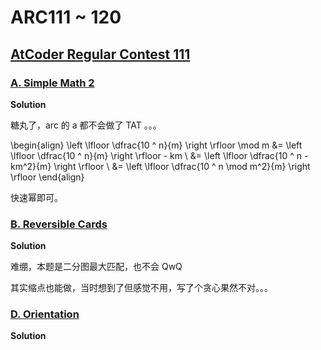 # ARC111 ~ 120

## [AtCoder Regular Contest 111](https://atcoder.jp/contests/arc111)

### [A. Simple Math 2](https://atcoder.jp/contests/arc111/tasks/arc111_a)

**Solution**

糖丸了，arc 的 a 都不会做了 TAT 。。。

\begin{align}
    \left \lfloor \dfrac{10 ^ n}{m} \right \rfloor \mod m
    &= \left \lfloor \dfrac{10 ^ n}{m} \right \rfloor - km \\
    &= \left \lfloor \dfrac{10 ^ n - km^2}{m} \right \rfloor \\
    &= \left \lfloor \dfrac{10 ^ n \mod m^2}{m} \right \rfloor
\end{align}

快速幂即可。

### [B. Reversible Cards](https://atcoder.jp/contests/arc111/tasks/arc111_b)

**Solution**

难绷，本题是二分图最大匹配，也不会 QwQ

其实缩点也能做，当时想到了但感觉不用，写了个贪心果然不对。。。




### [D. Orientation](https://atcoder.jp/contests/arc111/tasks/arc111_d)

**Solution**


